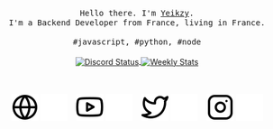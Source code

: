 <p align="center">
  <br>
  <br>
  <br>
  <samp>Hello there. I'm <a href="https://twitter.com/yeikzy">Yeikzy</a>.<br> I'm a Backend Developer from France, living in France.<br><br>#javascript, #python, #node</samp>
  <br>
  <br>
  <tr>

<a href="https://discord.com/users/582211583938134028" target="_blank">
	<img width="50%" align="center" alt="Discord Status" src="https://lanyard.cnrad.dev/api/582211583938134028?bg=1f1f1f&borderRadius=5px">
</a>

<a href="https://wakatime.com/@Yeikzy" target="_blank">
	<img width="50%" align="center" alt="Weekly Stats" src="https://github-readme-stats.vercel.app/api/wakatime?username=Yeikzy&border_radius=5px&theme=dark&bg_color=1f1f1f&border_color=1f1f1f&icon_color=58a6ff&show_icons=true&disable_animations=true&custom_title=Weekly%20Stats">
</a>

<div align=center>ㅤ

[![website](.github/workflows/img/globe-light.svg)](https://yeikzy.github.io#gh-light-mode-only)
[![website](.github/workflows/img/globe-dark.svg)](https://yeikzy.github.io#gh-dark-mode-only)
&nbsp;&nbsp;
[![website](.github/workflows/img/youtube-light.svg)](https://youtube.com/Yeikzy#gh-light-mode-only)
[![website](.github/workflows/img/youtube-dark.svg)](https://youtube.com/Yeikzy#gh-dark-mode-only)
&nbsp;&nbsp;
[![website](.github/workflows/img/twitter-light.svg)](https://twitter.com/Yeikzy#gh-light-mode-only)
[![website](.github/workflows/img/twitter-dark.svg)](https://twitter.com/Yeikzy#gh-dark-mode-only)
&nbsp;&nbsp;
[![website](.github/workflows/img//instagram-light.svg)](https://instagram.com/Yeikzy#gh-light-mode-only)
[![website](.github/workflows/img/instagram-dark.svg)](https://instagram.com/Yeikzy#gh-dark-mode-only)

</div>
